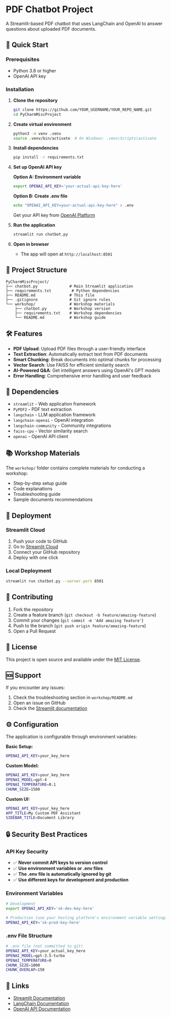 # PDF Chatbot Project

A Streamlit-based PDF chatbot that uses LangChain and OpenAI to answer questions about uploaded PDF documents.

## 🚀 Quick Start

### Prerequisites
- Python 3.8 or higher
- OpenAI API key

### Installation

1. **Clone the repository**
   ```bash
   git clone https://github.com/YOUR_USERNAME/YOUR_REPO_NAME.git
   cd PyCharmMiscProject
   ```

2. **Create virtual environment**
   ```bash
   python3 -m venv .venv
   source .venv/bin/activate  # On Windows: .venv\Scripts\activate
   ```

3. **Install dependencies**
   ```bash
   pip install -r requirements.txt
   ```

4. **Set up OpenAI API key**
   
   **Option A: Environment variable**
   ```bash
   export OPENAI_API_KEY='your-actual-api-key-here'
   ```
   
   **Option B: Create .env file**
   ```bash
   echo "OPENAI_API_KEY=your-actual-api-key-here" > .env
   ```
   
   Get your API key from [OpenAI Platform](https://platform.openai.com/)

5. **Run the application**
   ```bash
   streamlit run chatbot.py
   ```

6. **Open in browser**
   - The app will open at `http://localhost:8501`

## 📁 Project Structure

```
PyCharmMiscProject/
├── chatbot.py              # Main Streamlit application
├── requirements.txt         # Python dependencies
├── README.md               # This file
├── .gitignore              # Git ignore rules
└── workshop/               # Workshop materials
    ├── chatbot.py          # Workshop version
    ├── requirements.txt    # Workshop dependencies
    └── README.md           # Workshop guide
```

## 🛠️ Features

- **PDF Upload**: Upload PDF files through a user-friendly interface
- **Text Extraction**: Automatically extract text from PDF documents
- **Smart Chunking**: Break documents into optimal chunks for processing
- **Vector Search**: Use FAISS for efficient similarity search
- **AI-Powered Q&A**: Get intelligent answers using OpenAI's GPT models
- **Error Handling**: Comprehensive error handling and user feedback

## 🔧 Dependencies

- `streamlit` - Web application framework
- `PyPDF2` - PDF text extraction
- `langchain` - LLM application framework
- `langchain-openai` - OpenAI integration
- `langchain-community` - Community integrations
- `faiss-cpu` - Vector similarity search
- `openai` - OpenAI API client

## 📚 Workshop Materials

The `workshop/` folder contains complete materials for conducting a workshop:
- Step-by-step setup guide
- Code explanations
- Troubleshooting guide
- Sample documents recommendations

## 🚀 Deployment

### Streamlit Cloud
1. Push your code to GitHub
2. Go to [Streamlit Cloud](https://streamlit.io/cloud)
3. Connect your GitHub repository
4. Deploy with one click

### Local Deployment
```bash
streamlit run chatbot.py --server.port 8501
```

## 🤝 Contributing

1. Fork the repository
2. Create a feature branch (`git checkout -b feature/amazing-feature`)
3. Commit your changes (`git commit -m 'Add amazing feature'`)
4. Push to the branch (`git push origin feature/amazing-feature`)
5. Open a Pull Request

## 📝 License

This project is open source and available under the [MIT License](LICENSE).

## 🆘 Support

If you encounter any issues:
1. Check the troubleshooting section in `workshop/README.md`
2. Open an issue on GitHub
3. Check the [Streamlit documentation](https://docs.streamlit.io/)

## ⚙️ Configuration

The application is configurable through environment variables:

**Basic Setup:**
```bash
OPENAI_API_KEY=your_key_here
```

**Custom Model:**
```bash
OPENAI_API_KEY=your_key_here
OPENAI_MODEL=gpt-4
OPENAI_TEMPERATURE=0.1
CHUNK_SIZE=1500
```

**Custom UI:**
```bash
OPENAI_API_KEY=your_key_here
APP_TITLE=My Custom PDF Assistant
SIDEBAR_TITLE=Document Library
```

## 🔒 Security Best Practices

### API Key Security
- ✅ **Never commit API keys to version control**
- ✅ **Use environment variables or .env files**
- ✅ **The .env file is automatically ignored by git**
- ✅ **Use different keys for development and production**

### Environment Variables
```bash
# Development
export OPENAI_API_KEY='sk-dev-key-here'

# Production (use your hosting platform's environment variable settings)
OPENAI_API_KEY='sk-prod-key-here'
```

### .env File Structure
```bash
# .env file (not committed to git)
OPENAI_API_KEY=your_actual_key_here
OPENAI_MODEL=gpt-3.5-turbo
OPENAI_TEMPERATURE=0
CHUNK_SIZE=1000
CHUNK_OVERLAP=150
```

## 🔗 Links

- [Streamlit Documentation](https://docs.streamlit.io/)
- [LangChain Documentation](https://python.langchain.com/)
- [OpenAI API Documentation](https://platform.openai.com/docs)